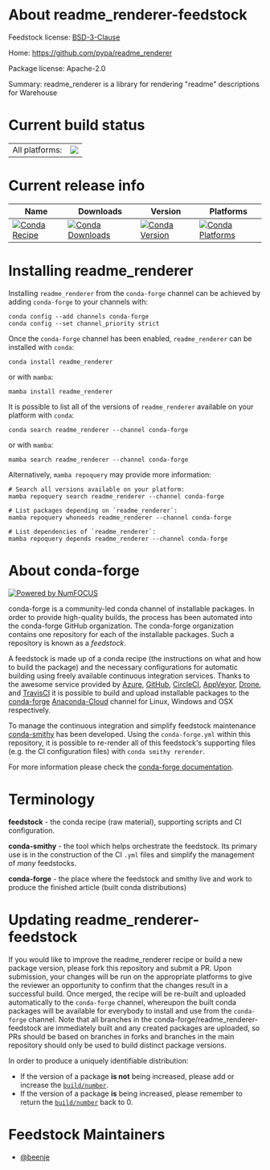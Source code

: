 About readme_renderer-feedstock
===============================

Feedstock license: [BSD-3-Clause](https://github.com/conda-forge/readme_renderer-feedstock/blob/main/LICENSE.txt)

Home: https://github.com/pypa/readme_renderer

Package license: Apache-2.0

Summary: readme_renderer is a library for rendering "readme" descriptions for Warehouse

Current build status
====================


<table><tr><td>All platforms:</td>
    <td>
      <a href="https://dev.azure.com/conda-forge/feedstock-builds/_build/latest?definitionId=6185&branchName=main">
        <img src="https://dev.azure.com/conda-forge/feedstock-builds/_apis/build/status/readme_renderer-feedstock?branchName=main">
      </a>
    </td>
  </tr>
</table>

Current release info
====================

| Name | Downloads | Version | Platforms |
| --- | --- | --- | --- |
| [![Conda Recipe](https://img.shields.io/badge/recipe-readme_renderer-green.svg)](https://anaconda.org/conda-forge/readme_renderer) | [![Conda Downloads](https://img.shields.io/conda/dn/conda-forge/readme_renderer.svg)](https://anaconda.org/conda-forge/readme_renderer) | [![Conda Version](https://img.shields.io/conda/vn/conda-forge/readme_renderer.svg)](https://anaconda.org/conda-forge/readme_renderer) | [![Conda Platforms](https://img.shields.io/conda/pn/conda-forge/readme_renderer.svg)](https://anaconda.org/conda-forge/readme_renderer) |

Installing readme_renderer
==========================

Installing `readme_renderer` from the `conda-forge` channel can be achieved by adding `conda-forge` to your channels with:

```
conda config --add channels conda-forge
conda config --set channel_priority strict
```

Once the `conda-forge` channel has been enabled, `readme_renderer` can be installed with `conda`:

```
conda install readme_renderer
```

or with `mamba`:

```
mamba install readme_renderer
```

It is possible to list all of the versions of `readme_renderer` available on your platform with `conda`:

```
conda search readme_renderer --channel conda-forge
```

or with `mamba`:

```
mamba search readme_renderer --channel conda-forge
```

Alternatively, `mamba repoquery` may provide more information:

```
# Search all versions available on your platform:
mamba repoquery search readme_renderer --channel conda-forge

# List packages depending on `readme_renderer`:
mamba repoquery whoneeds readme_renderer --channel conda-forge

# List dependencies of `readme_renderer`:
mamba repoquery depends readme_renderer --channel conda-forge
```


About conda-forge
=================

[![Powered by
NumFOCUS](https://img.shields.io/badge/powered%20by-NumFOCUS-orange.svg?style=flat&colorA=E1523D&colorB=007D8A)](https://numfocus.org)

conda-forge is a community-led conda channel of installable packages.
In order to provide high-quality builds, the process has been automated into the
conda-forge GitHub organization. The conda-forge organization contains one repository
for each of the installable packages. Such a repository is known as a *feedstock*.

A feedstock is made up of a conda recipe (the instructions on what and how to build
the package) and the necessary configurations for automatic building using freely
available continuous integration services. Thanks to the awesome service provided by
[Azure](https://azure.microsoft.com/en-us/services/devops/), [GitHub](https://github.com/),
[CircleCI](https://circleci.com/), [AppVeyor](https://www.appveyor.com/),
[Drone](https://cloud.drone.io/welcome), and [TravisCI](https://travis-ci.com/)
it is possible to build and upload installable packages to the
[conda-forge](https://anaconda.org/conda-forge) [Anaconda-Cloud](https://anaconda.org/)
channel for Linux, Windows and OSX respectively.

To manage the continuous integration and simplify feedstock maintenance
[conda-smithy](https://github.com/conda-forge/conda-smithy) has been developed.
Using the ``conda-forge.yml`` within this repository, it is possible to re-render all of
this feedstock's supporting files (e.g. the CI configuration files) with ``conda smithy rerender``.

For more information please check the [conda-forge documentation](https://conda-forge.org/docs/).

Terminology
===========

**feedstock** - the conda recipe (raw material), supporting scripts and CI configuration.

**conda-smithy** - the tool which helps orchestrate the feedstock.
                   Its primary use is in the construction of the CI ``.yml`` files
                   and simplify the management of *many* feedstocks.

**conda-forge** - the place where the feedstock and smithy live and work to
                  produce the finished article (built conda distributions)


Updating readme_renderer-feedstock
==================================

If you would like to improve the readme_renderer recipe or build a new
package version, please fork this repository and submit a PR. Upon submission,
your changes will be run on the appropriate platforms to give the reviewer an
opportunity to confirm that the changes result in a successful build. Once
merged, the recipe will be re-built and uploaded automatically to the
`conda-forge` channel, whereupon the built conda packages will be available for
everybody to install and use from the `conda-forge` channel.
Note that all branches in the conda-forge/readme_renderer-feedstock are
immediately built and any created packages are uploaded, so PRs should be based
on branches in forks and branches in the main repository should only be used to
build distinct package versions.

In order to produce a uniquely identifiable distribution:
 * If the version of a package **is not** being increased, please add or increase
   the [``build/number``](https://docs.conda.io/projects/conda-build/en/latest/resources/define-metadata.html#build-number-and-string).
 * If the version of a package **is** being increased, please remember to return
   the [``build/number``](https://docs.conda.io/projects/conda-build/en/latest/resources/define-metadata.html#build-number-and-string)
   back to 0.

Feedstock Maintainers
=====================

* [@beenje](https://github.com/beenje/)


